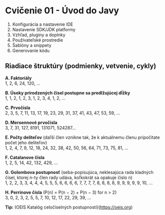 # Cvičenie 01 - Úvod do Javy

1. Konfigurácia a nastavenie IDE  
1. Nastavenie SDK/JDK platformy  
1. Vzhľad, pluginy a doplnky  
1. Používateľské prostredie  
1. Šablóny a snippety  
1. Generovanie kódu  

## Riadiace štruktúry (podmienky, vetvenie, cykly)

**A. Faktoriály**  
1, 2, 6, 24, 120, ...

**B. Úseky prirodzených čísel postupne sa predlžujúcej dĺžky**  
1, 1, 2, 1, 2, 3, 1, 2, 3, 4, 1, 2, ...

**C. Prvočísla**  
2, 3, 5, 7, 11, 13, 17, 19, 23, 29, 31, 37, 41, 43, 47, 53, 59, ...

**D. Mersennové prvočísla**  
3, 7, 31, 127, 8191, 131071, 524287...

**E. Počty deliteľov** (daľší člen vznikne tak, že k aktuálnemu členu pripočítate počet jeho deliteľov)  
1, 2, 4, 7, 9, 12, 18, 24, 32, 38, 42, 50, 56, 64, 71, 73, 75, 81, ...

**F. Catalanove čísla**   
1, 2, 5, 14, 42, 132, 429, ...

**G. Golombova postupnosť** (seba-popisujúca, neklesajúca rada kladných čísel, ktorej n-ty člen rady udáva, koľkokrát sa opakuje číslo n)  
1, 2, 2, 3, 3, 4, 4, 4, 5, 5, 5, 6, 6, 6, 6, 7, 7, 7, 7, 8, 8, 8, 8, 9, 9, 9, 9, 9, 10, ...

**H. Perrinove čísla** (P(n) = P(n − 2) + P(n − 3) for n > 2)   
3, 0, 2, 3, 2, 5, 5, 7, 10, 12, 17, 22, 29, 39, ...

**Tip:**
(OEIS Katalóg celočíselných postupností)(https://oeis.org)
